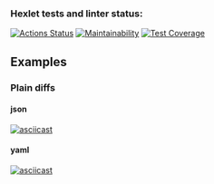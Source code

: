 ### Hexlet tests and linter status:
[![Actions Status](https://github.com/nikitinskaya/backend-project-lvl2/workflows/hexlet-check/badge.svg)](https://github.com/nikitinskaya/backend-project-lvl2/actions) [![Maintainability](https://api.codeclimate.com/v1/badges/f3d9a8671541137b9a75/maintainability)](https://codeclimate.com/github/nikitinskaya/backend-project-lvl2/maintainability) [![Test Coverage](https://api.codeclimate.com/v1/badges/f3d9a8671541137b9a75/test_coverage)](https://codeclimate.com/github/nikitinskaya/backend-project-lvl2/test_coverage)

## Examples
### Plain diffs
#### json
[![asciicast](https://asciinema.org/a/NM6UmTiEcYw9c9gZtOCh4XexQ.svg)](https://asciinema.org/a/NM6UmTiEcYw9c9gZtOCh4XexQ)
#### yaml
[![asciicast](https://asciinema.org/a/kkOdskd2kCQxyifwYuUzbL6yZ.svg)](https://asciinema.org/a/kkOdskd2kCQxyifwYuUzbL6yZ)